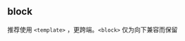## block

<!-- UTSCOMJSON.block.description -->

推荐使用 `<template>` ，更跨端。`<block>` 仅为向下兼容而保留

<!-- UTSCOMJSON.block.compatibility -->

<!-- UTSCOMJSON.block.attribute -->

<!-- UTSCOMJSON.block.event -->

<!-- UTSCOMJSON.block.component_type -->

<!-- UTSCOMJSON.block.children -->

<!-- UTSCOMJSON.block.example -->

<!-- UTSCOMJSON.block.reference -->

